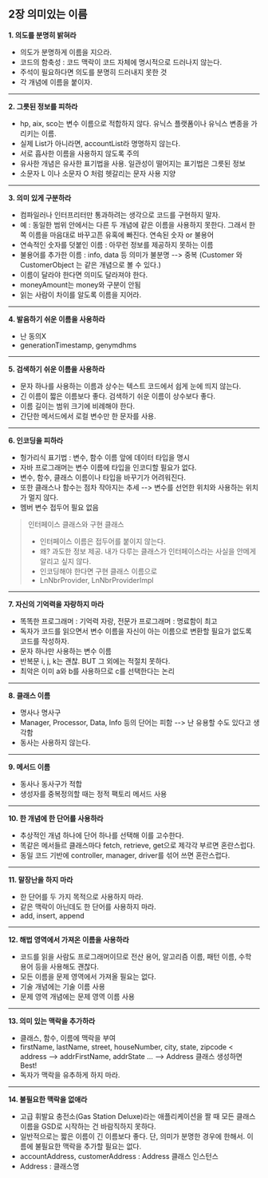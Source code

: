 ## 2장 의미있는 이름

**1. 의도를 분명히 밝혀라**
- 의도가 분명하게 이름을 지으라.
- 코드의 함축성 : 코드 맥락이 코드 자체에 명시적으로 드러나지 않는다.
- 주석이 필요하다면 의도를 분명히 드러내지 못한 것
- 각 개념에 이름을 붙이자.

***

**2. 그릇된 정보를 피하라**
- hp, aix, sco는 변수 이름으로 적합하지 않다. 유닉스 플랫폼이나 유닉스 변종을 가리키는 이름.
- 실제 List가 아니라면, accountList라 명명하지 않는다.
- 서로 흡사한 이름을 사용하지 않도록 주의
- 유사한 개념은 유사한 표기법을 사용. 일관성이 떨어지는 표기법은 그릇된 정보
- 소문자 L 이나 소문자 O 처럼 헷갈리는 문자 사용 지양

***

**3. 의미 있게 구분하라**
- 컴파일러나 인터프리터만 통과하려는 생각으로 코드를 구현하지 말자.
- 예 : 동일한 범위 안에서는 다른 두 개념에 같은 이름을 사용하지 못한다. 그래서 한쪽 이름을 마음대로 바꾸고픈 유혹에 빠진다. 연속된 숫자 or 불용어
- 연속적인 숫자를 덧붙인 이름 : 아무런 정보를 제공하지 못하는 이름
- 불용어를 추가한 이름 : info, data 등 의미가 불분명 --> 중복 (Customer 와 CustomerObject 는 같은 개념으로 볼 수 있다.)
- 이름이 달라야 한다면 의미도 달라져야 한다.
- moneyAmount는 money와 구분이 안됨
- 읽는 사람이 차이를 알도록 이름을 지어라.

***

**4. 발음하기 쉬운 이름을 사용하라**
- 난 동의X
- generationTimestamp, genymdhms

***

**5. 검색하기 쉬운 이름을 사용하라**
- 문자 하나를 사용하는 이름과 상수는 텍스트 코드에서 쉽게 눈에 띄지 않는다.
- 긴 이름이 짧은 이름보다 좋다. 검색하기 쉬운 이름이 상수보다 좋다.
- 이름 길이는 범위 크기에 비례해야 한다.
- 간단한 메서드에서 로컬 변수만 한 문자를 사용.

***

**6. 인코딩을 피하라**
- 헝가리식 표기법 : 변수, 함수 이름 앞에 데이터 타입을 명시
- 자바 프로그래머는 변수 이름에 타입을 인코디할 필요가 없다.
- 변수, 함수, 클래스 이름이나 타입을 바꾸기가 어려워진다.
- 또한 클래스나 함수는 점차 작아지는 추세 --> 변수를 선언한 위치와 사용하는 위치가 멀지 않다.
- 멤버 변수 접두어 필요 없음
> 인터페이스 클래스와 구현 클래스
> - 인터페이스 이름은 접두어를 붙이지 않는다.
> - 왜? 과도한 정보 제공. 내가 다루는 클래스가 인터페이스라는 사실을 안메게 알리고 싶지 않다.
> - 인코딩해야 한다면 구현 클래스 이름으로
> - LnNbrProvider, LnNbrProviderImpl

***

**7. 자신의 기억력을 자랑하지 마라**
- 똑똑한 프로그래머 : 기억력 자랑, 전문가 프로그래머 : 명료함이 최고
- 독자가 코드를 읽으면서 변수 이름을 자신이 아는 이름으로 변환할 필요가 없도록 코드를 작성하자.
- 문자 하나만 사용하는 변수 이름
- 반복문 i, j, k는 괜찮. BUT 그 외에는 적절치 못하다.
- 최악은 이미 a와 b를 사용하므로 c를 선택한다는 논리

***

**8. 클래스 이름**
- 명사나 명사구
- Manager, Processor, Data, Info 등의 단어는 피함 --> 난 유용할 수도 있다고 생각함
- 동사는 사용하지 않는다.

***

**9. 메서드 이름**
- 동사나 동사구가 적합
- 생성자를 중복정의할 때는 정적 팩토리 메서드 사용

***

**10. 한 개념에 한 단어를 사용하라**
- 추상적인 개념 하나에 단어 하나를 선택해 이를 고수한다.
- 똑같은 메서들르 클래스마다 fetch, retrieve, get으로 제각각 부르면 혼란스럽다.
- 동일 코드 기반에 controller, manager, driver를 섞어 쓰면 혼란스럽다.

***

**11. 말장난을 하지 마라**
- 한 단어를 두 가지 목적으로 사용하지 마라.
- 같은 맥락이 아닌데도 한 단어를 사용하지 마라.
- add, insert, append

***

**12. 해법 영역에서 가져온 이름을 사용하라**
- 코드를 읽을 사람도 프로그래머이므로 전산 용어, 알고리즘 이름, 패턴 이름, 수학 용어 등을 사용해도 괜찮다.
- 모든 이름을 문제 영역에서 가져올 필요는 없다.
- 기술 개념에는 기술 이름 사용
- 문제 영역 개념에는 문제 영역 이름 사용

***

**13. 의미 있는 맥락을 추가하라**
- 클래스, 함수, 이름에 맥락을 부여
- firstName, lastName, street, houseNumber, city, state, zipcode < address --> addrFirstName, addrState ... --> Address 클래스 생성하면 Best!
- 독자가 맥락을 유추하게 하지 마라.

***

**14. 불필요한 맥락을 없애라**
- 고급 휘발요 충전소(Gas Station Deluxe)라는 애플리케이션을 짤 때 모든 클래스 이름을 GSD로 시작하는 건 바람직하지 못하다.
- 일반적으로는 짧은 이름이 긴 이름보다 좋다. 단, 의미가 분명한 경우에 한해서. 이름에 불필요한 맥락을 추가할 필요는 없다.
- accountAddress, customerAddress : Address 클래스 인스턴스
- Address : 클래스명
